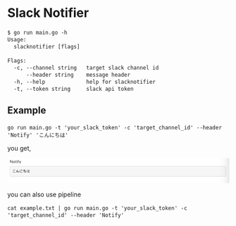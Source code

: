 # Slack Notifier

```shell
$ go run main.go -h
Usage:
  slacknotifier [flags]

Flags:
  -c, --channel string   target slack channel id
      --header string    message header
  -h, --help             help for slacknotifier
  -t, --token string     slack api token
```

## Example

```shell
go run main.go -t 'your_slack_token' -c 'target_channel_id' --header 'Notify' 'こんにちは'
```

you get,

<img src="./img/example.png">

you can also use pipeline

```shell
cat example.txt | go run main.go -t 'your_slack_token' -c 'target_channel_id' --header 'Notify'
```